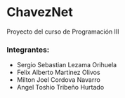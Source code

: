 # ChavezNet
Proyecto del curso de Programación III
### Integrantes:
- Sergio Sebastian Lezama Orihuela
- Felix Alberto Martinez Olivos
- Milton Joel Cordova Navarro
- Angel Toshio Tribeño Hurtado
